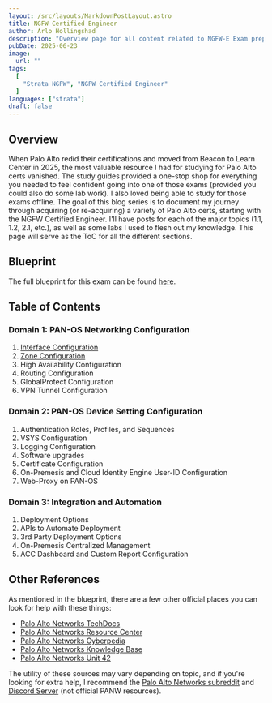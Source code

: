 ```yaml
---
layout: /src/layouts/MarkdownPostLayout.astro
title: NGFW Certified Engineer
author: Arlo Hollingshad
description: "Overview page for all content related to NGFW-E Exam preparation."
pubDate: 2025-06-23
image:
  url: ""
tags:
  [
    "Strata NGFW", "NGFW Certified Engineer"
  ]
languages: ["strata"]
draft: false
---
```


## Overview
When Palo Alto redid their certifications and moved from Beacon to Learn Center in 2025, the most valuable resource I had for studying for Palo Alto certs vanished. 
The study guides provided a one-stop shop for everything you needed to feel confident going into one of those exams (provided you could also do some lab work). I also loved
being able to study for those exams offline. The goal of this blog series is to document my journey through acquiring (or re-acquiring) a variety of Palo Alto certs, starting
with the NGFW Certified Engineer. I'll have posts for each of the major topics (1.1, 1.2, 2.1, etc.), as well as some labs I used to flesh out my knowledge. This page will
serve as the ToC for all the different sections.

## Blueprint
The full blueprint for this exam can be found [here](https://www.paloaltonetworks.com/content/dam/pan/en_US/assets/pdf/datasheets/education/ngfw-engineer-datasheet.pdf).

## Table of Contents
### Domain 1: PAN-OS Networking Configuration
1. [Interface Configuration](ngfw-e/1-ngfw-e-interface-configuration)
2. [Zone Configuration](ngfw-e/2-ngfw-e-zone-configuration)
3. High Availability Configuration
4. Routing Configuration
5. GlobalProtect Configuration
6. VPN Tunnel Configuration

### Domain 2: PAN-OS Device Setting Configuration
1. Authentication Roles, Profiles, and Sequences
2. VSYS Configuration
3. Logging Configuration
4. Software upgrades
5. Certificate Configuration
6. On-Premesis and Cloud Identity Engine User-ID Configuration
7. Web-Proxy on PAN-OS

### Domain 3: Integration and Automation
1. Deployment Options
2. APIs to Automate Deployment
3. 3rd Party Deployment Options
4. On-Premesis Centralized Management
5. ACC Dashboard and Custom Report Configuration

## Other References
As mentioned in the blueprint, there are a few other official places you can look for help with these things:
- [Palo Alto Networks TechDocs](https://docs.paloaltonetworks.com/)
- [Palo Alto Networks Resource Center](https://www.paloaltonetworks.com/resources)
- [Palo Alto Networks Cyberpedia](https://www.paloaltonetworks.com/cyberpedia)
- [Palo Alto Networks Knowledge Base](https://knowledgebase.paloaltonetworks.com/)
- [Palo Alto Networks Unit 42](https://unit42.paloaltonetworks.com/)

The utility of these sources may vary depending on topic, and if you're looking for extra help, I recommend the [Palo Alto Networks subreddit](https://www.reddit.com/r/paloaltonetworks/) and [Discord Server](https://discord.gg/vENbnGN5Yn) (not official PANW resources).

